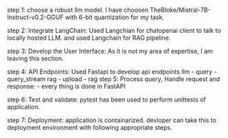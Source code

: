 step 1:
    choose a robust llm model.
    I have choosen TheBloke/Mistral-7B-Instruct-v0.2-GGUF with 6-bit quantization for my task.

step 2:
    Integrate LangChain:
        Used Langchian for chatopenai client to talk to locally hosted LLM. and used Langchain for RAG pipeline.

step 3:
    Develop the User Interface:
        As it is not my area of expertise, I am leaving this section.

step 4:
    API Endpoints:
        Used Fastapi to develop api endpoints
            llm
                - query
                - query_stream
            rag
                - upload
                - rag
step 5:
    Process query, Handle request and response:
        - every thing is done in FastAPI

step 6:
    Test and validate:
        pytest has been used to perform unittests of application.

step 7:
    Deployment:
        application is containarized. devloper can take this to deployment environment with following appropriate steps.
